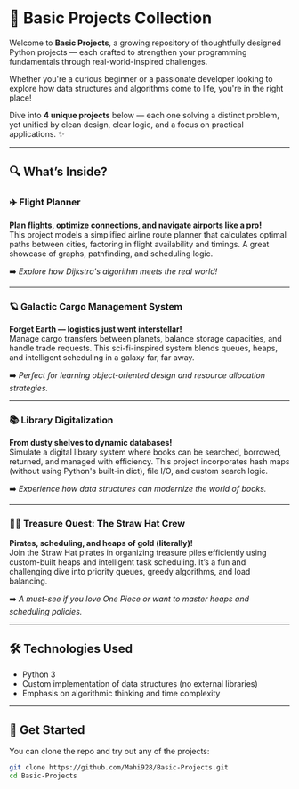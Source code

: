# 🚀 Basic Projects Collection

Welcome to **Basic Projects**, a growing repository of thoughtfully designed Python projects — each crafted to strengthen your programming fundamentals through real-world-inspired challenges.

Whether you're a curious beginner or a passionate developer looking to explore how data structures and algorithms come to life, you're in the right place!

Dive into **4 unique projects** below — each one solving a distinct problem, yet unified by clean design, clear logic, and a focus on practical applications. ✨

---

## 🔍 What’s Inside?

### ✈️ Flight Planner
**Plan flights, optimize connections, and navigate airports like a pro!**  
This project models a simplified airline route planner that calculates optimal paths between cities, factoring in flight availability and timings. A great showcase of graphs, pathfinding, and scheduling logic.

➡️ *Explore how Dijkstra's algorithm meets the real world!*

---

### 🪐 Galactic Cargo Management System
**Forget Earth — logistics just went interstellar!**  
Manage cargo transfers between planets, balance storage capacities, and handle trade requests. This sci-fi-inspired system blends queues, heaps, and intelligent scheduling in a galaxy far, far away.

➡️ *Perfect for learning object-oriented design and resource allocation strategies.*

---

### 📚 Library Digitalization
**From dusty shelves to dynamic databases!**  
Simulate a digital library system where books can be searched, borrowed, returned, and managed with efficiency. This project incorporates hash maps (without using Python's built-in dict), file I/O, and custom search logic.

➡️ *Experience how data structures can modernize the world of books.*

---

### 🏴‍☠️ Treasure Quest: The Straw Hat Crew
**Pirates, scheduling, and heaps of gold (literally)!**  
Join the Straw Hat pirates in organizing treasure piles efficiently using custom-built heaps and intelligent task scheduling. It’s a fun and challenging dive into priority queues, greedy algorithms, and load balancing.

➡️ *A must-see if you love One Piece or want to master heaps and scheduling policies.*

---

## 🛠 Technologies Used

- Python 3
- Custom implementation of data structures (no external libraries)
- Emphasis on algorithmic thinking and time complexity

---

## 🚀 Get Started

You can clone the repo and try out any of the projects:

```bash
git clone https://github.com/Mahi928/Basic-Projects.git
cd Basic-Projects
